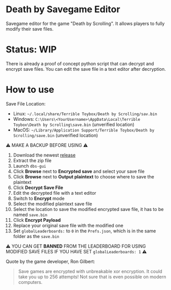 # Death by Savegame Editor

Savegame editor for the game "Death by Scrolling". 
It allows players to fully modify their save files.  

# Status: WIP
There is already a proof of concept python script that can decrypt and encrypt save files.
You can edit the save file in a text editor after decryption.

# How to use

Save File Location:
- Linux: `~/.local/share/Terrible Toybox/Death by Scrolling/sav.bin`
- Windows: `C:\Users\<YourUsername>\AppData\Local\Terrible Toybox\Death by Scrolling\save.bin` (unverified location)
- MacOS: `~/Library/Application Support/Terrible Toybox/Death by Scrolling/save.bin` (unverified location)

⚠ MAKE A BACKUP BEFORE USING ⚠

1. Download the newest [release](https://github.com/tolik518/death-by-savegame-editor/releases)
2. Extract the zip file
3. Launch `dbs-gui`
4. Click **Browse** next to **Encrypted save** and select your save file
5. Click **Browse** next to **Output plaintext** to choose where to save the plaintext
6. Click **Decrypt Save File**
7. Edit the decrypted file with a text editor
8. Switch to **Encrypt** mode
9. Select the modified plaintext save file
10. Select the location to save the modified encrypted save file, it has to be named `save.bin`
11. Click **Encrypt Payload**
12. Replace your original save file with the modified one
13. Set `globalLeaderboards:` to `0` in the `Prefs.json`, which is in the same folder as the `save.bin`

⚠ YOU CAN GET **BANNED** FROM THE LEADERBOARD FOR USING MODIFIED SAVE FILES IF YOU HAVE SET `globalLeaderboards: 1` ⚠

Quote by the game developer, Ron Gilbert:
> Save games are encrypted with unbreakable xor encryption. It could take you up to 256 attempts! Not sure that is even possible on modern computers.
